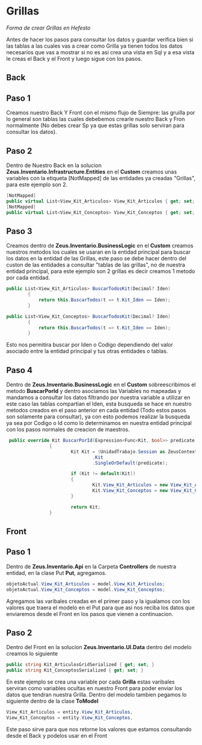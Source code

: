 # Grillas

_Forma de crear Grillas en Hefesto_

Antes de hacer los pasos para consultar los datos y guardar verifica bien si las tablas a las cuales vas a crear como Grilla ya tienen todos los datos necesarios que vas a mostrar si no es asi crea una vista en Sql y a esa vista le creas el Back y el Front y luego sigue con los pasos.
## Back
## Paso 1

Creamos nuestro Back Y Front con el mismo flujo de Siempre: las gruilla por lo general son tablas las cuales debebemos crearle nuestro Back y Fron normalmente (No debes crear Sp ya que estas grillas solo serviran para consultar los datos).
## Paso 2

Dentro de Nuestro Back en la solucion **Zeus.Inventario.Infrastructure.Entities** en el **Custom** creamos unas variables con la etiqueta [NotMapped] de las entidades ya creadas "Grillas", para este ejemplo son 2.
```c#
[NotMapped]
public virtual List<View_Kit_Articulos> View_Kit_Articulos { get; set; }
[NotMapped]
public virtual List<View_Kit_Conceptos> View_Kit_Conceptos { get; set; }
```
## Paso 3
Creamos dentro de **Zeus.Inventario.BusinessLogic** en el **Custom** creamos nuestros metodos los cuales se usaran en la entidad principal para buscar los datos en la entidad de las Grillas, este paso se debe hacer dentro del custon de las entidades a consultar "tablas de las grillas", no de nuestra entidad principal, para este ejemplo son 2 grillas es decir creamos 1 metodo por cada entidad.
```c#
public List<View_Kit_Articulos> BuscarTodosKit(Decimal? Iden)
		{
			return this.BuscarTodos(t => t.Kit_Iden == Iden);
		}
```
```c#
public List<View_Kit_Conceptos> BuscarTodosKit(Decimal? Iden)
		{
			return this.BuscarTodos(t => t.Kit_Iden == Iden);
		}
```
Esto nos permitira buscar por Iden o Codigo dependiendo del valor asociado entre la entidad principal y tus otras entidades o tablas.
## Paso 4

Dentro de **Zeus.Inventario.BusinessLogic** en el **Custom** sobreescribimos el metodo **BuscarPorId** y dentro asociamos las Variables no mapeadas y mandamos a consultar los datos filtrando por nuestra variable a utilizar en este caso las tablas compartian el Iden, esta busqueda se hace en nuestro metodos creados en el paso anterior en cada entidad (Todo estos pasos son solamente para consultar), ya con esto podemos realizar la busqueda ya sea por Codigo o Id como lo determinamos en nuestra entidad principal con los pasos normales de creacion de maestros.
```c#
 public override Kit BuscarPorId(Expression<Func<Kit, bool>> predicate)
                {
                        Kit Kit = (UnidadTrabajo.Session as ZeusContextoDB)
                                .Kit
                                .SingleOrDefault(predicate);

                        if (Kit != default(Kit))
                        {
                                Kit.View_Kit_Articulos = new View_Kit_ArticulosBusinessLogic(UnidadTrabajo).BuscarTodosKit(Kit.Iden);
                                Kit.View_Kit_Conceptos = new View_Kit_ConceptosBusinessLogic(UnidadTrabajo).BuscarTodosKit(Kit.Iden);
                        }

                        return Kit;
                }
```
## Front
## Paso 1
Dentro de **Zeus.Inventario.Api** en la Carpeta **Controllers** de nuestra entidad, en la clase Put **Put**, agregamos.
```C#
objetoActual.View_Kit_Articulos = model.View_Kit_Articulos;
objetoActual.View_Kit_Conceptos = model.View_Kit_Conceptos;
```
Agregamos las varibales creadas en el primer paso y la igualamos con los valores que traera el modelo en el Put para que asi nos reciba los datos que enviaremos desde el Front en los pasos que vienen a continuacion.

## Paso 2
Dentro del Front en la solucion **Zeus.Inventario.UI.Data** dentro del modelo creamos lo siguiente 
```C#
public string Kit_ArticulosGridSerialized { get; set; }
public string Kit_ConceptosSerialized { get; set; }
```
En este ejemplo se crea una variable por cada **Grilla** estas varibales serviran como variables ocultas en nuestro Front para poder enviar los datos que tendran nuestra Grilla.
Dentro del modelo tambien pegamos lo siguiente dentro de la clase **ToModel**
```C#
View_Kit_Articulos = entity.View_Kit_Articulos,
View_Kit_Conceptos = entity.View_Kit_Conceptos,
```
Este paso sirve para que nos retorne los valores que estamos consultando desde el Back y podelos usar en el Front
